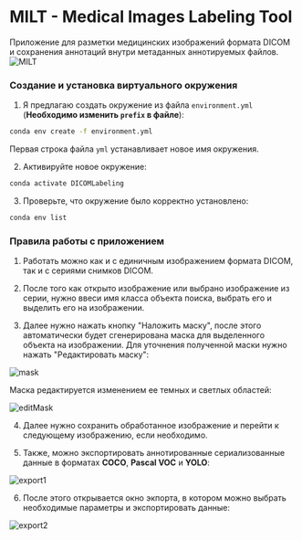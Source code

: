 # MILT - Medical Images Labeling Tool

Приложение для разметки медицинских изображений формата DICOM и сохранения аннотаций внутри метаданных аннотируемых файлов.
![MILT](https://github.com/AlexeyPopov1997/DICOMLabeling/blob/master/pictures/main.png?raw=true)

### Создание и установка виртуального окружения
1. Я предлагаю создать окружение из файла `environment.yml` (**Необходимо изменить `prefix` в файле**):
```sh
conda env create -f environment.yml
```

Первая строка файла `yml` устанавливает новое имя окружения.

2. Активируйте новое окружение: 
```sh
conda activate DICOMLabeling
```

3. Проверьте, что окружение было корректно установлено:
```sh
conda env list
```

### Правила работы с приложением

1. Работать можно как и с единичным изображением формата DICOM, так и с сериями снимков DICOM.

2. После того как открыто изображение или выбрано изображение из серии, нужно ввеси имя класса объекта поиска, выбрать его и выделить его на изображении.

3. Далее нужно нажать кнопку "Наложить маску", после этого автоматически будет сгенерирована маска для выделенного объекта на изображении. Для уточнения полученной маски нужно нажать "Редактировать маску":

![mask](https://github.com/AlexeyPopov1997/DICOMLabeling/blob/master/pictures/1.png?raw=true)

Маска редактируется изменением ее темных и светлых областей:

![editMask](https://github.com/AlexeyPopov1997/DICOMLabeling/blob/master/pictures/2.png?raw=true)

4. Далее нужно сохранить обработанное изображение и перейти к следующему изображению, если необходимо.

5. Также, можно экспортировать аннотированные сериализованные данные в форматах **COCO**, **Pascal VOC** и **YOLO**:

![export1](https://github.com/AlexeyPopov1997/DICOMLabeling/blob/master/pictures/3.png?raw=true)

6. После этого открывается окно экпорта, в котором можно выбрать необходимые параметры и экспортировать данные:

![export2](https://github.com/AlexeyPopov1997/DICOMLabeling/blob/master/pictures/4.png?raw=true)